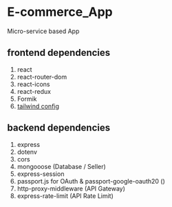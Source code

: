 # E-commerce_App
Micro-service based App

## frontend dependencies
1. react
2. react-router-dom
3. react-icons
4. react-redux
5. Formik
6. [tailwind config](https://tailwindcss.com/docs/guides/create-react-app#setting-up-tailwind-css)

## backend dependencies

1. express
2. dotenv
3. cors 
4. mongooose (Database / Seller)  
5. express-session
6.  passport.js for OAuth & passport-google-oauth20 (<!-- kssk3487@gmail.com -->) 
7.  http-proxy-middleware (API Gateway) 
8.  express-rate-limit (API Rate Limit)

<!--19. kafka-node (Distributed Transaction)-->

